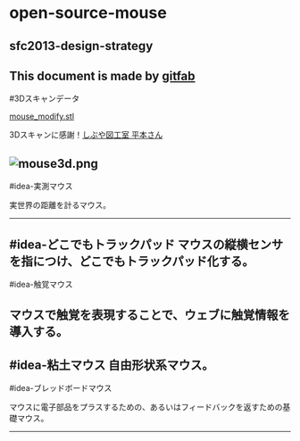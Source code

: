 # open-source-mouse
## sfc2013-design-strategy  
This document is made by [gitfab](http://gitfab.org)
---
#3Dスキャンデータ

[mouse_modify.stl](https://raw.github.com/dadaa/open-source-mouse/master/gitfab/resources/mouse_modify.stl)

3Dスキャンに感謝！[しぶや図工室 平本さん](http://shibuya.abbalab.com/)


![mouse3d.png](https://raw.github.com/dadaa/open-source-mouse/master/gitfab/resources/mouse3d.png)
---
#idea-実測マウス

実世界の距離を計るマウス。

---
#idea-どこでもトラックパッド
マウスの縦横センサを指につけ、どこでもトラックパッド化する。
---
#idea-触覚マウス

マウスで触覚を表現することで、ウェブに触覚情報を導入する。
---
#idea-粘土マウス
自由形状系マウス。
---
#idea-ブレッドボードマウス

マウスに電子部品をプラスするための、あるいはフィードバックを返すための基礎マウス。

---
